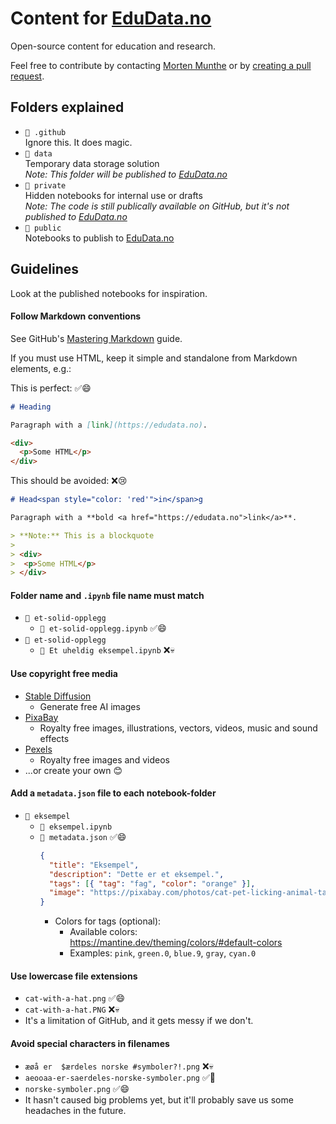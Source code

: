 # Content for [EduData.no](https://edudata.no)

Open-source content for education and research.

Feel free to contribute by contacting [Morten Munthe](mailto:morten.munthe@nmbu.no?subject=EduData%20Contribution) or by [creating a pull request](https://docs.github.com/en/pull-requests/collaborating-with-pull-requests/proposing-changes-to-your-work-with-pull-requests/creating-a-pull-request).

## Folders explained

- `📁 .github`  
Ignore this. It does magic.
- `📁 data`  
Temporary data storage solution  
_Note: This folder will be published to [EduData.no](https://edudata.no)_
- `📁 private`  
Hidden notebooks for internal use or drafts  
_Note: The code is still publically available on GitHub, but it's not published to [EduData.no](https://edudata.no)_
- `📁 public`  
Notebooks to publish to [EduData.no](https://edudata.no)

## Guidelines

Look at the published notebooks for inspiration.

#### Follow Markdown conventions

See GitHub's [Mastering Markdown](https://docs.github.com/en/get-started/writing-on-github/getting-started-with-writing-and-formatting-on-github/basic-writing-and-formatting-syntax) guide.

If you must use HTML, keep it simple and standalone from Markdown elements, e.g.:

This is perfect:  ✅😄

```markdown
# Heading

Paragraph with a [link](https://edudata.no).

<div>
  <p>Some HTML</p>
</div>
```

This should be avoided:  ❌😢

```markdown
# Head<span style="color: 'red'">in</span>g

Paragraph with a **bold <a href="https://edudata.no">link</a>**.

> **Note:** This is a blockquote
> 
> <div>
>  <p>Some HTML</p>
> </div>

```



#### Folder name and `.ipynb` file name must match

- `📁 et-solid-opplegg`
  - `📄 et-solid-opplegg.ipynb` ✅😄
- `📁 et-solid-opplegg`
  - `📄 Et uheldig eksempel.ipynb` ❌💀

#### Use copyright free media

- [Stable Diffusion](https://huggingface.co/spaces/stabilityai/stable-diffusion)
  - Generate free AI images
- [PixaBay](https://pixabay.com/)
  - Royalty free images, illustrations, vectors, videos, music and sound effects
- [Pexels](https://www.pexels.com/)
  - Royalty free images and videos
- ...or create your own 😊

#### Add a `metadata.json` file to each notebook-folder

- `📁 eksempel`
  - `📄 eksempel.ipynb`  
  - `📄 metadata.json` ✅😄  
    ```json
    {
      "title": "Eksempel",
      "description": "Dette er et eksempel.",
      "tags": [{ "tag": "fag", "color": "orange" }],
      "image": "https://pixabay.com/photos/cat-pet-licking-animal-tabby-cat-323262/"
    }
    ```
    - Colors for tags (optional):  
      - Available colors: https://mantine.dev/theming/colors/#default-colors  
      - Examples: `pink`, `green.0`, `blue.9`, `gray`, `cyan.0`

#### Use lowercase file extensions

- `cat-with-a-hat.png` ✅😄
- `cat-with-a-hat.PNG` ❌💀
- It's a limitation of GitHub, and it gets messy if we don't.

#### Avoid special characters in filenames

- `æøå er  $ærdeles norske #symboler?!.png` ❌💀
- `aeooaa-er-saerdeles-norske-symboler.png` ✅🙂
- `norske-symboler.png` ✅😄
- It hasn't caused big problems yet, but it'll probably save us some headaches in the future.
